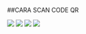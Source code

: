 ##CARA SCAN CODE QR

<img src="https://i.ibb.co/pXbSsP6/Screenshot-2021-07-12-14-31-49-174-com-whatsapp-2.png"/>
<img src="https://i.ibb.co/mH4pZLP/Screenshot-2021-07-12-14-31-53-661-com-whatsapp-2.png"/>
<img src="https://i.ibb.co/vs2rV9F/Screenshot-2021-07-12-14-32-03-556-com-whatsapp-2.png"/>
<img src="https://i.ibb.co/YPSXFvQ/Screenshot-2021-07-12-14-32-08-322-com-whatsapp.png"/>

